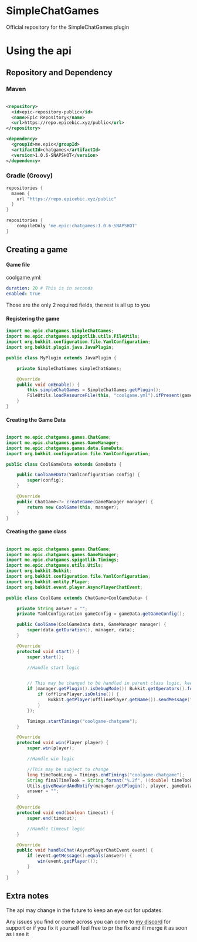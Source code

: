 # SimpleChatGames
Official repository for the SimpleChatGames plugin


# Using the api

## Repository and Dependency

### Maven

```xml

<repository>
  <id>epic-repository-public</id>
  <name>Epic Repository</name>
  <url>https://repo.epicebic.xyz/public</url>
</repository>

<dependency>
  <groupId>me.epic</groupId>
  <artifactId>chatgames</artifactId>
  <version>1.0.6-SNAPSHOT</version>
</dependency>
```

### Gradle (Groovy) 

```groovy
repositories {
  maven {
    url "https://repo.epicebic.xyz/public"
  }
}

repositories {
    compileOnly 'me.epic:chatgames:1.0.6-SNAPSHOT'
}
```

## Creating a game

#### Game file

coolgame.yml:
```yaml
duration: 20 # This is in seconds
enabled: true
``` 
Those are the only 2 required fields, the rest is all up to you

#### Registering the game

```java
import me.epic.chatgames.SimpleChatGames;
import me.epic.chatgames.spigotlib.utils.FileUtils;
import org.bukkit.configuration.file.YamlConfiguration;
import org.bukkit.plugin.java.JavaPlugin;

public class MyPlugin extends JavaPlugin {

    private SimpleChatGames simpleChatGames;

    @Override
    public void onEnable() {
        this.simpleChatGames = SimpleChatGames.getPlugin();
        FileUtils.loadResourceFile(this, "coolgame.yml").ifPresent(gameConfig -> simpleChatGames.getGameManager().registerGame(new CoolGameData(YamlConfiguration.loadConfiguration(gameConfig))));
    }
}
```

#### Creating the Game Data

```java

import me.epic.chatgames.games.ChatGame;
import me.epic.chatgames.games.GameManager;
import me.epic.chatgames.games.data.GameData;
import org.bukkit.configuration.file.YamlConfiguration;

public class CoolGameData extends GameData {

    public CoolGameData(YamlConfiguration config) {
        super(config);
    }

    @Override
    public ChatGame<?> createGame(GameManager manager) {
        return new CoolGame(this, manager);
    }
}

```

#### Creating the game class

```java

import me.epic.chatgames.games.ChatGame;
import me.epic.chatgames.games.GameManager;
import me.epic.chatgames.spigotlib.Timings;
import me.epic.chatgames.utils.Utils;
import org.bukkit.Bukkit;
import org.bukkit.configuration.file.YamlConfiguration;
import org.bukkit.entity.Player;
import org.bukkit.event.player.AsyncPlayerChatEvent;

public class CoolGame extends ChatGame<CoolGameData> {

    private String answer = "";
    private YamlConfiguration gameConfig = gameData.getGameConfig();

    public CoolGame(CoolGameData data, GameManager manager) {
        super(data.getDuration(), manager, data);
    }

    @Override
    protected void start() {
        super.start();

        //Handle start logic


        // This may be changed to be handled in parent class logic, keep an eye out for updates
        if (manager.getPlugin().isDebugMode()) Bukkit.getOperators().forEach(offlinePlayer -> {
            if (offlinePlayer.isOnline()) {
                Bukkit.getPlayer(offlinePlayer.getName()).sendMessage("Chat Game Answer: " + answer);
            }
        });

        Timings.startTimings("coolgame-chatgame");
    }

    @Override
    protected void win(Player player) {
        super.win(player);

        //Handle win logic

        //This may be subject to change
        long timeTookLong = Timings.endTimings("coolgame-chatgame");
        String finalTimeTook = String.format("%.2f", ((double) timeTookLong / 1000.0));
        Utils.giveRewardAndNotify(manager.getPlugin(), player, gameData, finalTimeTook);
        answer = "";
    }

    @Override
    protected void end(boolean timeout) {
        super.end(timeout);

        //Handle timeout logic
    }

    @Override
    public void handleChat(AsyncPlayerChatEvent event) {
        if (event.getMessage().equals(answer)) {
            win(event.getPlayer());
        }
    }
}
```

## Extra notes

The api may change in the future to keep an eye out for updates.

Any issues you find or come across you can come to [my discord](https://discord.com/invite/bpG46SDstM) for support or if you fix it yourself feel free to pr the fix and ill merge it as soon as i see it




